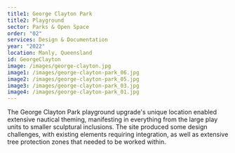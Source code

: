 ```yaml
---
title1: George Clayton Park
title2: Playground
sector: Parks & Open Space
order: "02"
services: Design & Documentation
year: "2022"
location: Manly, Queensland
id: GeorgeClayton
image: /images/george-clayton.jpg
image1: /images/george-clayton-park_06.jpg
image2: /images/george-clayton-park_05.jpg
image3: /images/george-clayton-park_03.jpg
image4: /images/george-clayton-park_01.jpg
---
```

The George Clayton Park playground upgrade's unique location enabled extensive nautical theming, manifesting in everything from the large play units to smaller sculptural inclusions. The site produced some design challenges, with existing elements requiring integration, as well as extensive tree protection zones that needed to be worked within.